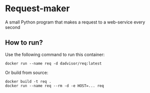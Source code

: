 # Request-maker
A small Python program that makes a request to a web-service every second

## How to run?
Use the following command to run this container:

    docker run --name req -d dadvisor/req:latest
    
Or build from source:

    docker build -t req .
    docker run --name req --rm -d -e HOST=... req